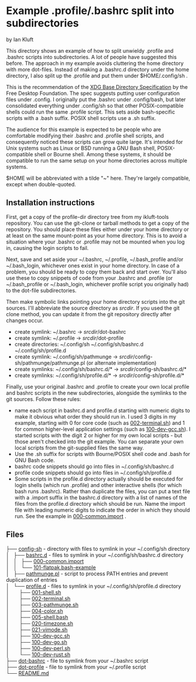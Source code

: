# Example .profile/.bashrc split into subdirectories
by Ian Kluft

This directory shows an example of how to split unwieldy .profile and .bashrc scripts into subdirectories. A lot of people have suggested this before. The approach in my example avoids cluttering the home directory with more dot-files. Instead of making a .bashrc.d directory under the home directory, I also split up the .profile and put them under $HOME/.config/sh .

This is the recommendation of the [XDG Base Directory Specification](https://specifications.freedesktop.org/basedir-spec/latest/) by the Free Desktop Foundation. The spec suggests putting user configuration files under .config. I originally put the .bashrc under .config/bash, but later consolidated everything under .config/sh so that other POSIX-compatible shells could run the same .profile script. This sets aside bash-specific scripts with a .bash suffix. POSIX shell scripts use a .sh suffix.

The audience for this example is expected to be people who are comfortable modifying their .bashrc and .profile shell scripts, and consequently noticed these scripts can grow quite large. It's intended for Unix systems such as Linux or BSD running a GNU Bash shell, POSIX-compatible shell or Bourne shell. Among these systems, it should be compatible to run the same setup on your home directories across multiple systems.

$HOME will be abbreviated with a tilde "~" here. They're largely compatible, except when double-quoted.

## Installation instructions
First, get a copy of the profile-dir directory tree from my ikluft-tools repository. You can use the git-clone or tarball methods to get a copy of the repository. You should place these files either under your home directory or at least on the same mount-point as your home directory. This is to avoid a situation where your .bashrc or .profile may not be mounted when you log in, causing the login scripts to fail.

Next, save and set aside your ~/.bashrc, ~/.profile, ~/.bash_profile and/or ~/.bash_login, whichever ones exist in your home directory. In case of a problem, you should be ready to copy them back and start over. You'll also use these to copy snippets of code from your .bashrc and .profile (or ~/.bash_profile or ~/.bash_login, whichever profile script you originally had) to the dot-file subdirectories.

Then make symbolic links pointing your home directory scripts into the git sources. I'll abbreviate the source directory as _srcdir_. If you used the git clone method, you can update it from the git repository directly after changes occur.

* create symlink: ~/.bashrc → _srcdir_/dot-bashrc
* create symlink: ~/.profile → _srcdir_/dot-profile
* create directories: ~/.config/sh ~/.config/sh/bashrc.d ~/.config/sh/profile.d
* create symlink: ~/.config/sh/pathmunge → _srcdir_/config-sh/pathmunge/pathmunge.pl (or alternate implementation)
* create symlinks: ~/.config/sh/bashrc.d/* → _srcdir_/config-sh/bashrc.d/*
* create symlinks: ~/.config/sh/profile.d/* → _srcdir_/config-sh/profile.d/*

Finally, use your original .bashrc and .profile to create your own local profile and bashrc scripts in the new subdirectories, alongside the symlinks to the git sources. Follow these rules:

* name each script in bashrc.d and profile.d starting with numeric digits to make it obvious what order they should run in. I used 3 digits in my example, starting with 0 for core code (such as [002-terminal.sh](config-sh/profile.d/002-terminal.sh)) and 1 for common higher-level application settings (such as [100-dev-gcc.sh](config-sh/profile.d/100-dev-gcc.sh)). I started scripts with the digit 2 or higher for my own local scripts - but those aren't checked into the git example. You can separate your own local scripts from the git-supplied files the same way.
* Use the .sh suffix for scripts with Bourne/POSIX shell code and .bash for GNU Bash code.
* bashrc code snippets should go into files in ~/.config/sh/bashrc.d
* profile code snippets should go into files in ~/.config/sh/profile.d
* Some scripts in the profile.d directory actually should be executed for login shells (which run .profile) and other interactive shells (for which bash runs .bashrc). Rather than duplicate the files, you can put a text file with a .import suffix in the bashrc.d directory with a list of names of the files from the profile.d directory which should be run. Name the import file with leading numeric digits to indicate the order in which they should run. See the example in [000-common.import](config-sh/bashrc.d/000-common.import) .

## Files
<p>
	├── <a href="./config-sh/">config-sh</a> - directory with files to symlink in your ~/.config/sh directory<br>
	│   ├── <a href="./config-sh/bashrc.d/">bashrc.d</a> - files to symlink in your ~/.config/sh/bashrc.d directory<br>
	│   │   ├── <a href="./config-sh/bashrc.d/000-common.import">000-common.import</a><br>
	│   │   └── <a href="./config-sh/bashrc.d/101-flatpak.bash-example">101-flatpak.bash-example</a><br>
	│   ├── <a href="./config-sh/pathmunge.pl">pathmunge.pl</a> - script to process PATH entries and prevent duplication of entries<br>
	│   └── <a href="./config-sh/profile.d/">profile.d</a> - files to symlink in your ~/.config/sh/profile.d directory<br>
	│   &nbsp;&nbsp;&nbsp; ├── <a href="./config-sh/profile.d/001-shell.sh">001-shell.sh</a><br>
	│   &nbsp;&nbsp;&nbsp; ├── <a href="./config-sh/profile.d/002-terminal.sh">002-terminal.sh</a><br>
	│   &nbsp;&nbsp;&nbsp; ├── <a href="./config-sh/profile.d/003-pathmunge.sh">003-pathmunge.sh</a><br>
	│   &nbsp;&nbsp;&nbsp; ├── <a href="./config-sh/profile.d/004-color.sh">004-color.sh</a><br>
	│   &nbsp;&nbsp;&nbsp; ├── <a href="./config-sh/profile.d/005-shell.bash">005-shell.bash</a><br>
	│   &nbsp;&nbsp;&nbsp; ├── <a href="./config-sh/profile.d/020-timezone.sh">020-timezone.sh</a><br>
	│   &nbsp;&nbsp;&nbsp; ├── <a href="./config-sh/profile.d/021-vimode.sh">021-vimode.sh</a><br>
	│   &nbsp;&nbsp;&nbsp; ├── <a href="./config-sh/profile.d/100-dev-gcc.sh">100-dev-gcc.sh</a><br>
	│   &nbsp;&nbsp;&nbsp; ├── <a href="./config-sh/profile.d/100-dev-go.sh">100-dev-go.sh</a><br>
	│   &nbsp;&nbsp;&nbsp; ├── <a href="./config-sh/profile.d/100-dev-perl.sh">100-dev-perl.sh</a><br>
	│   &nbsp;&nbsp;&nbsp; └── <a href="./config-sh/profile.d/100-dev-rust.sh">100-dev-rust.sh</a><br>
	├── <a href="./dot-bashrc">dot-bashrc</a> - file to symlink from your ~/.bashrc script<br>
	├── <a href="./dot-profile">dot-profile</a> - file to symlink from your ~/.profile script<br>
	└── <a href="./README.md">README.md</a><br>
</p>